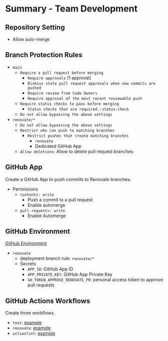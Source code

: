 # Summary - Team Development

## Repository Setting

- Allow auto-merge

## Branch Protection Rules

- `main`
  - `Require a pull request before merging`
    - `Require approvals` (1 approval)
    - `Dismiss stale pull request approvals when new commits are pushed`
    - `Require review from Code Owners`
    - `Require approval of the most recent reviewable push`
  - `Require status checks to pass before merging`
    - `Status checks that are required.`: `status-check`
  - `Do not allow bypassing the above settings`
- `renovate/*` 
  - `Do not allow bypassing the above settings`
  - `Restrict who can push to matching branches`
    - `Restrict pushes that create matching branches`
      - `renovate`
      - Dedicated GitHub App
  - `Allow deletions`: Allow to delete pull request branches

## GitHub App

Create a GitHub App to push commits to Renovate branches.

- Permissions
  - `contents: write`
    - Push a commit to a pull request
    - Enable automerge
  - `pull-requests: write`
    - Enable Automerge

## GitHub Environment

[GitHub Environment](https://docs.github.com/en/actions/deployment/targeting-different-environments/using-environments-for-deployment)

- `renovate`
  - deployment branch rule: `renovate/*`
  - Secrets
    - `APP_ID`: GitHub App ID
    - `APP_PRIVATE_KEY`: GitHub App Private Key
    - `GH_TOKEN_APPROVE_RENOVATE_PR`: personal access token to approve pull requests

## GitHub Actions Workflows

Create three workflows.

- `test`: [example](https://github.com/aquaproj/example-update-checksum/blob/main/.github/workflows/test.yaml)
- `renovate`: [example](https://github.com/aquaproj/example-update-checksum/blob/main/.github/workflows/renovate.yaml)
- `actionlint`: [example](https://github.com/suzuki-shunsuke/tfcmt/blob/main/.github/workflows/actionlint.yaml)
